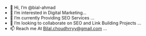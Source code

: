 - 👋 Hi, I’m @bial-ahmad
- 👀 I’m interested in Digital Marketing...
- 🌱 I’m currently Providing SEO Services ...
- 💞️ I’m looking to collaborate on SEO and Link Building Projects ...
- 📫 Reach me At Bilal.choudhrryy@gmail.com ...

<!---
bial-ahmad/bial-ahmad is a ✨ special ✨ repository because its `README.md` (this file) appears on your GitHub profile.
You can click the Preview link to take a look at your changes.
--->
